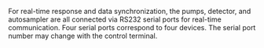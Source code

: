 For real-time response and data synchronization, the pumps, detector, and autosampler are all connected via RS232 serial ports for real-time communication. 
Four serial ports correspond to four devices.
The serial port number may change with the control terminal.
